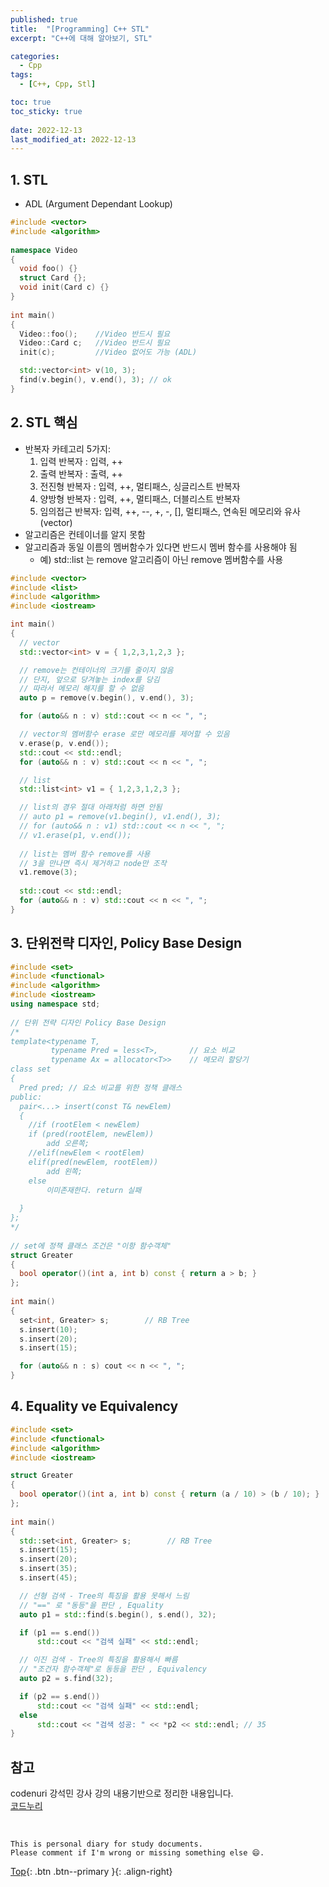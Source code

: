 ```yaml
---
published: true
title:  "[Programming] C++ STL"
excerpt: "C++에 대해 알아보기, STL"

categories:
  - Cpp
tags:
  - [C++, Cpp, Stl]

toc: true
toc_sticky: true
 
date: 2022-12-13
last_modified_at: 2022-12-13
---
```


## 1. STL
- ADL (Argument Dependant Lookup)

```cpp
#include <vector> 
#include <algorithm> 
  
namespace Video 
{ 
  void foo() {} 
  struct Card {}; 
  void init(Card c) {} 
} 
  
int main() 
{ 
  Video::foo();    //Video 반드시 필요 
  Video::Card c;   //Video 반드시 필요 
  init(c);         //Video 없어도 가능 (ADL)

  std::vector<int> v(10, 3); 
  find(v.begin(), v.end(), 3); // ok 
}
```

## 2. STL 핵심
- 반복자 카테고리 5가지:
  1. 입력 반복자    : 입력, ++
  2. 출력 반복자    : 출력, ++
  3. 전진형 반복자  : 입력, ++, 멀티패스, 싱글리스트 반복자
  4. 양방형 반복자  : 입력, ++, 멀티패스, 더블리스트 반복자
  5. 임의접근 반복자: 입력, ++, --, +, -, [], 멀티패스, 연속된 메모리와 유사 (vector)
- 알고리즘은 컨테이너를 알지 못함
- 알고리즘과 동일 이름의 멤버함수가 있다면 반드시 멤버 함수를 사용해야 됨
  - 예) std::list 는 remove 알고리즘이 아닌 remove 멤버함수를 사용

```cpp
#include <vector> 
#include <list> 
#include <algorithm> 
#include <iostream> 

int main() 
{
  // vector
  std::vector<int> v = { 1,2,3,1,2,3 }; 

  // remove는 컨테이너의 크기를 줄이지 않음
  // 단지, 앞으로 당겨놓는 index를 당김
  // 따라서 메모리 해지를 할 수 없음 
  auto p = remove(v.begin(), v.end(), 3); 

  for (auto&& n : v) std::cout << n << ", "; 

  // vector의 멤버함수 erase 로만 메모리를 제어할 수 있음 
  v.erase(p, v.end()); 
  std::cout << std::endl; 
  for (auto&& n : v) std::cout << n << ", "; 

  // list
  std::list<int> v1 = { 1,2,3,1,2,3 }; 

  // list의 경우 절대 아래처럼 하면 안됨 
  // auto p1 = remove(v1.begin(), v1.end(), 3); 
  // for (auto&& n : v1) std::cout << n << ", "; 
  // v1.erase(p1, v.end()); 
    
  // list는 멤버 함수 remove를 사용
  // 3을 만나면 즉시 제거하고 node만 조작 
  v1.remove(3); 
    
  std::cout << std::endl; 
  for (auto&& n : v) std::cout << n << ", "; 
}
```

## 3. 단위전략 디자인, Policy Base Design

```cpp
#include <set> 
#include <functional> 
#include <algorithm> 
#include <iostream> 
using namespace std; 
  
// 단위 전략 디자인 Policy Base Design 
/* 
template<typename T,  
         typename Pred = less<T>,       // 요소 비교 
         typename Ax = allocator<T>>    // 메모리 할당기         
class set 
{ 
  Pred pred; // 요소 비교를 위한 정책 클래스 
public: 
  pair<...> insert(const T& newElem) 
  { 
    //if (rootElem < newElem) 
    if (pred(rootElem, newElem)) 
        add 오른쪽; 
    //elif(newElem < rootElem) 
    elif(pred(newElem, rootElem)) 
        add 왼쪽; 
    else 
        이미존재한다. return 실패 
            
  } 
}; 
*/ 
  
// set에 정책 클래스 조건은 "이항 함수객체"
struct Greater 
{ 
  bool operator()(int a, int b) const { return a > b; } 
}; 
  
int main() 
{ 
  set<int, Greater> s;        // RB Tree 
  s.insert(10); 
  s.insert(20); 
  s.insert(15); 

  for (auto&& n : s) cout << n << ", "; 
}
```

## 4. Equality ve Equivalency

```cpp
#include <set> 
#include <functional> 
#include <algorithm> 
#include <iostream> 

struct Greater 
{
  bool operator()(int a, int b) const { return (a / 10) > (b / 10); } 
}; 
  
int main() 
{
  std::set<int, Greater> s;        // RB Tree 
  s.insert(15); 
  s.insert(20); 
  s.insert(35); 
  s.insert(45);

  // 선형 검색 - Tree의 특징을 활용 못해서 느림 
  // "==" 로 "동등"을 판단 , Equality 
  auto p1 = std::find(s.begin(), s.end(), 32); 

  if (p1 == s.end()) 
      std::cout << "검색 실패" << std::endl; 

  // 이진 검색 - Tree의 특징을 활용해서 빠름 
  // "조건자 함수객체"로 동등을 판단 , Equivalency 
  auto p2 = s.find(32); 

  if (p2 == s.end()) 
      std::cout << "검색 실패" << std::endl; 
  else 
      std::cout << "검색 성공: " << *p2 << std::endl; // 35 
}
```

## 참고
codenuri 강석민 강사 강의 내용기반으로 정리한 내용입니다.  
[코드누리](https://github.com/codenuri)  

<br>

    This is personal diary for study documents.
    Please comment if I'm wrong or missing something else 😄. 

[Top](#){: .btn .btn--primary }{: .align-right}